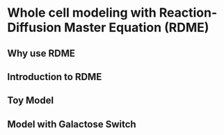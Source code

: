 # Whole cell modeling with Reaction-Diffusion Master Equation (RDME)

## Why use RDME

## Introduction to RDME

## Toy Model

## Model with Galactose Switch
